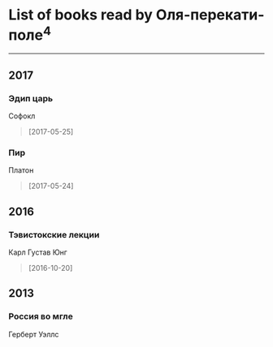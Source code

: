 # List of books read by Оля-перекати-поле<sup>4</sup>
---

## 2017

### Эдип царь
Софокл
> [2017-05-25] 


### Пир
Платон
> [2017-05-24] 



## 2016

### Тэвистокские лекции
Карл Густав Юнг
> [2016-10-20] 



## 2013

### Россия во мгле
Герберт Уэллс



